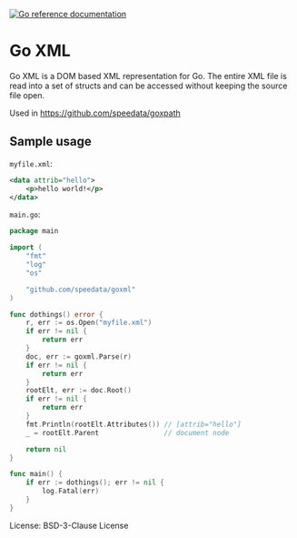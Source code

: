 [![Go reference documentation](https://img.shields.io/badge/doc-go%20reference-73FA79)](https://pkg.go.dev/github.com/speedata/goxml)

# Go XML

Go XML is a DOM based XML representation for Go. The entire XML
file is read into a set of structs and can be accessed without keeping the
source file open.

Used in https://github.com/speedata/goxpath

## Sample usage

`myfile.xml`:

```xml
<data attrib="hello">
    <p>hello world!</p>
</data>
```

`main.go`:

```go
package main

import (
	"fmt"
	"log"
	"os"

	"github.com/speedata/goxml"
)

func dothings() error {
	r, err := os.Open("myfile.xml")
	if err != nil {
		return err
	}
	doc, err := goxml.Parse(r)
	if err != nil {
		return err
	}
	rootElt, err := doc.Root()
	if err != nil {
		return err
	}
	fmt.Println(rootElt.Attributes()) // [attrib="hello"]
	_ = rootElt.Parent                // document node

	return nil
}

func main() {
	if err := dothings(); err != nil {
		log.Fatal(err)
	}
}
```



License: BSD-3-Clause License